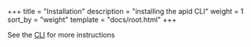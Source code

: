 +++
title = "Installation"
description = "installing the apid CLI"
weight = 1
sort_by = "weight"
template = "docs/root.html"
+++

See the [CLI](cli) for more instructions